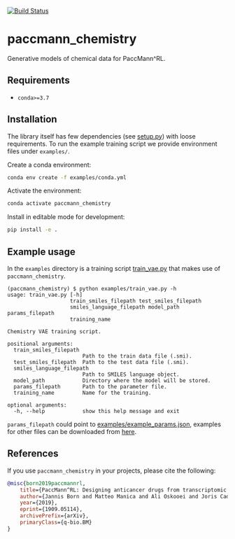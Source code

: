 [![Build Status](https://travis-ci.org/PaccMann/paccmann_chemistry.svg?branch=master)](https://travis-ci.org/PaccMann/paccmann_chemistry)
# paccmann_chemistry

Generative models of chemical data for PaccMann^RL.

## Requirements

- `conda>=3.7`

## Installation

The library itself has few dependencies (see [setup.py](setup.py)) with loose requirements. 
To run the example training script we provide environment files under `examples/`.

Create a conda environment:

```sh
conda env create -f examples/conda.yml
```

Activate the environment:

```sh
conda activate paccmann_chemistry
```

Install in editable mode for development:

```sh
pip install -e .
```

## Example usage

In the `examples` directory is a training script [train_vae.py](./examples/train_vae.py) that makes use of `paccmann_chemistry`.

```console
(paccmann_chemistry) $ python examples/train_vae.py -h
usage: train_vae.py [-h]
                    train_smiles_filepath test_smiles_filepath
                    smiles_language_filepath model_path params_filepath
                    training_name

Chemistry VAE training script.

positional arguments:
  train_smiles_filepath
                        Path to the train data file (.smi).
  test_smiles_filepath  Path to the test data file (.smi).
  smiles_language_filepath
                        Path to SMILES language object.
  model_path            Directory where the model will be stored.
  params_filepath       Path to the parameter file.
  training_name         Name for the training.

optional arguments:
  -h, --help            show this help message and exit
```

`params_filepath` could point to [examples/example_params.json](examples/example_params.json), examples for other files can be downloaded from [here](https://ibm.box.com/v/paccmann-pytoda-data).

## References

If you use `paccmann_chemistry` in your projects, please cite the following:

```bib
@misc{born2019paccmannrl,
    title={PaccMann^RL: Designing anticancer drugs from transcriptomic data via reinforcement learning},
    author={Jannis Born and Matteo Manica and Ali Oskooei and Joris Cadow and María Rodríguez Martínez},
    year={2019},
    eprint={1909.05114},
    archivePrefix={arXiv},
    primaryClass={q-bio.BM}
}
```
